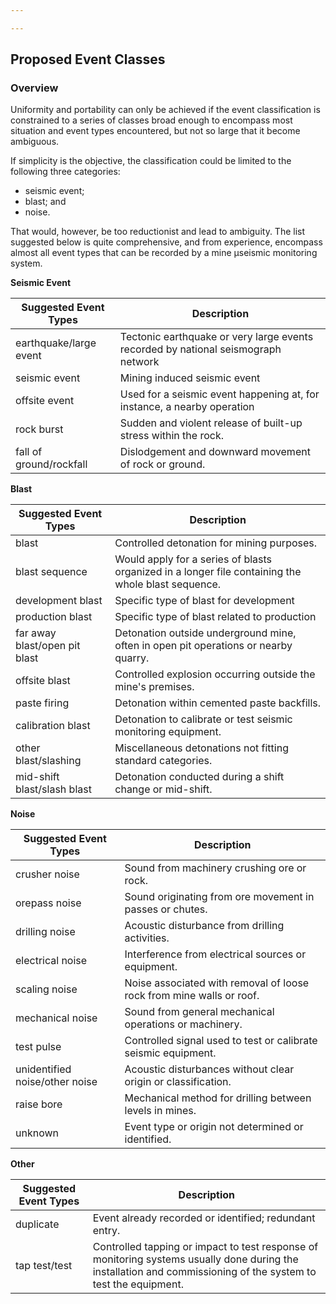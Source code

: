 ```yaml
---

---
```


## Proposed Event Classes
### Overview
Uniformity and portability can only be achieved if the event classification is constrained to a series of classes broad enough to encompass most situation and event types encountered, but not so large that it become ambiguous. 

If simplicity is the objective, the classification could be limited to the following three categories: 
- seismic event;
- blast; and 
- noise. 

That would, however, be too reductionist and lead to ambiguity. The list suggested below is quite comprehensive, and from experience, encompass almost all event types that can be recorded by a mine μseismic monitoring system. 

**Seismic Event**

| Suggested Event Types                 | Description                                             |
|--------------------------------------|----------------------------------------------------------|
| earthquake/large event               | Tectonic earthquake or very large events recorded by national seismograph network|
| seismic event                        | Mining induced seismic event  |
| offsite event                        | Used for a seismic event happening at, for instance, a nearby operation|
| rock burst                          | Sudden and violent release of built-up stress within the rock.| 
|fall of ground/rockfall              | Dislodgement and downward movement of rock or ground. |  

**Blast**

| Suggested Event Types                 | Description                                                           |
|--------------------------------------|-----------------------------------------------------------------------|
| blast                                | Controlled detonation for mining purposes.             |
| blast sequence                       | Would apply for a series of blasts organized in a longer file containing the whole blast sequence.    |
| development blast                    | Specific type of blast for development               |
| production blast                     | Specific type of blast related to production      |
| far away blast/open pit blast        | Detonation outside underground mine, often in open pit operations or nearby quarry.     |
| offsite blast                        | Controlled explosion occurring outside the mine's premises. |
| paste firing                         | Detonation within cemented paste backfills.                 |
| calibration blast                    | Detonation to calibrate or test seismic monitoring equipment.|
| other blast/slashing                 | Miscellaneous detonations not fitting standard categories.   |
| mid-shift blast/slash blast          | Detonation conducted during a shift change or mid-shift.     |

**Noise**

| Suggested Event Types                 | Description                                                           |
|--------------------------------------|-----------------------------------------------------------------------|
| crusher noise                        | Sound from machinery crushing ore or rock.                             |
| orepass noise                        | Sound originating from ore movement in passes or chutes.               |
| drilling noise                       | Acoustic disturbance from drilling activities.                         |
| electrical noise                     | Interference from electrical sources or equipment.                     |
| scaling noise                        | Noise associated with removal of loose rock from mine walls or roof.   |
| mechanical noise                     | Sound from general mechanical operations or machinery.                 |
| test pulse                           | Controlled signal used to test or calibrate seismic equipment.         |
| unidentified noise/other noise       | Acoustic disturbances without clear origin or classification.          |
| raise bore                          | Mechanical method for drilling between levels in mines.                |             |
| unknown                              | Event type or origin not determined or identified.                     |

**Other**

| Suggested Event Types                 | Description                                               |
|--------------------------------------|-----------------------------------------------------------------------|
| duplicate                            | Event already recorded or identified; redundant entry.    |
| tap test/test                        | Controlled tapping or impact to test response of monitoring systems usually done during the installation and commissioning of the system to test the equipment.   |

<!--stackedit_data:
eyJoaXN0b3J5IjpbLTgzMTAxNjUxMywtMTA4MDczNTg0NSwtMj
A1NTE5MDUzOCwtMTk3NDUzOTY1NF19
-->